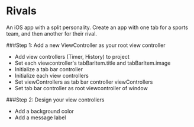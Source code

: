Rivals
======

An iOS app with a split personality. Create an app with one tab for a sports team, and then another for their rival.

###Step 1: Add a new ViewController as your root view controller
- Add view controllers (Timer, History) to project
- Set each viewcontroller's tabBarItem.title and tabBarItem.image
- Initialize a tab bar controller
- Initialize each view controllers
- Set viewControllers as tab bar controller viewControllers
- Set tab bar controller as root viewcontroller of window

###Step 2: Design your view controllers
- Add a background color
- Add a message label
